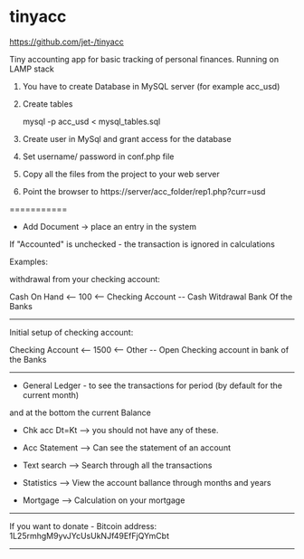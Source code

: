 # tinyacc
https://github.com/jet-/tinyacc

Tiny accounting app for basic tracking of personal finances. Running on LAMP stack

1. You have to create Database in MySQL server (for example acc_usd)

2. Create tables

	mysql -p acc_usd < mysql_tables.sql

3. Create user in MySql and grant access for the database

4. Set username/ password in conf.php file

5. Copy all the files from the project to your web server 

6. Point the browser to https://server/acc_folder/rep1.php?curr=usd

===========


* Add Document -> place an entry in the system

If "Accounted" is unchecked - the transaction is ignored in calculations



Examples:

withdrawal from your checking account:

Cash On Hand  <--   100  <--   Checking Account  --     Cash Witdrawal Bank Of the Banks

---

Initial setup of checking account:

Checking Account <-- 1500 <-- Other   --   Open Checking account in bank of the Banks

---------------


* General Ledger - to see the transactions for period (by default for the current month)

and at the bottom the current Balance


* Chk acc Dt=Kt  --> you should not have any of these.

* Acc Statement --> Can see the statement of an account

* Text search --> Search through all the transactions

* Statistics --> View the account ballance through months and years

* Mortgage --> Calculation on your mortgage

---

If you want to donate - Bitcoin address: 1L25rmhgM9yvJYcUsUkNJf49EfFjQYmCbt

---
